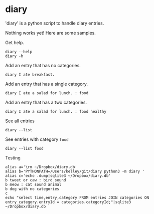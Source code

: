 # diary

'diary' is a python script to handle diary entries.

Nothing works yet!  Here are some samples.

Get help.

    diary --help
    diary -h

Add an entry that has no categories.

    diary I ate breakfast.

Add an entry that has a single category.

    diary I ate a salad for lunch. : food

Add an entry that has a two categories.

    diary I ate a salad for lunch. : food healthy

See all entries

    diary --list

See entries with category `food`

    diary --list food

Testing

    alias a='\rm ~/Dropbox/diary.db'
    alias b='PYTHONPATH=/Users/kelley/git/diary python3 -m diary '
    alias c='echo .dump|sqlite3 ~/Dropbox/diary.db'
    b tweet or caw : bird sound
    b meow : cat sound animal
    b dog with no categories
    c
    echo "select time,entry,category FROM entries JOIN categories ON entry_category.entryId = categories.categoryId;"|sqlite3 ~/Dropbox/diary.db

